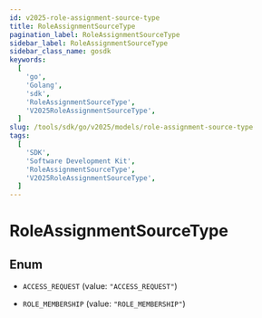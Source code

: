 ```yaml
---
id: v2025-role-assignment-source-type
title: RoleAssignmentSourceType
pagination_label: RoleAssignmentSourceType
sidebar_label: RoleAssignmentSourceType
sidebar_class_name: gosdk
keywords:
  [
    'go',
    'Golang',
    'sdk',
    'RoleAssignmentSourceType',
    'V2025RoleAssignmentSourceType',
  ]
slug: /tools/sdk/go/v2025/models/role-assignment-source-type
tags:
  [
    'SDK',
    'Software Development Kit',
    'RoleAssignmentSourceType',
    'V2025RoleAssignmentSourceType',
  ]
---
```


# RoleAssignmentSourceType

## Enum

- `ACCESS_REQUEST` (value: `"ACCESS_REQUEST"`)

- `ROLE_MEMBERSHIP` (value: `"ROLE_MEMBERSHIP"`)
